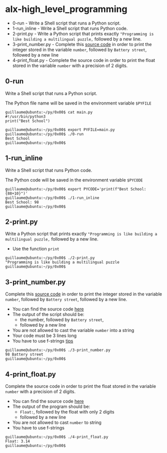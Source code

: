 # alx-high_level_programming
* 0-run - Write a Shell script that runs a Python script.
* 1-run_inline - Write a Shell script that runs Python code.
* 2-print.py - Write a Python script that prints exactly `"Programming is like building a multilingual puzzle,` followed by a new line.
* 3-print_number.py - Complete this [source code](https://github.com/holbertonschool/0x00.py/blob/master/3-print_number.py) in order to print the integer stored in the variable `number`, followed by `Battery street`, followed by a new line
* 4-print_float.py - Complete the source code in order to print the float stored in the variable `number` with a precision of 2 digits.



## 0-run ##
Write a Shell script that runs a Python script.

The Python file name will be saved in the environment variable `$PYFILE`

~~~~
guillaume@ubuntu:~/py/0x00$ cat main.py 
#!/usr/bin/python3
print("Best School")

guillaume@ubuntu:~/py/0x00$ export PYFILE=main.py
guillaume@ubuntu:~/py/0x00$ ./0-run
Best School
guillaume@ubuntu:~/py/0x00$ 
~~~~


## 1-run_inline ##
Write a Shell script that runs Python code.

The Python code will be saved in the environment variable `$PYCODE`

~~~~
guillaume@ubuntu:~/py/0x00$ export PYCODE='print(f"Best School: {88+10}")'
guillaume@ubuntu:~/py/0x00$ ./1-run_inline 
Best School: 98
guillaume@ubuntu:~/py/0x00$ 
~~~~


## 2-print.py ##
Write a Python script that prints exactly `"Programming is like building a multilingual puzzle,` followed by a new line.

* Use the function `print`

~~~~
guillaume@ubuntu:~/py/0x00$ ./2-print.py 
"Programming is like building a multilingual puzzle
guillaume@ubuntu:~/py/0x00$
~~~~


## 3-print_number.py
Complete this [source code](https://github.com/holbertonschool/0x00.py/blob/master/3-print_number.py) in order to print the integer stored in the variable `number`, followed by `Battery street`, followed by a new line.

* You can find the source code [here](https://github.com/holbertonschool/0x00.py/blob/master/3-print_number.py)
* The output of the script should be:
	* the number, followed by `Battery street`,
	* followed by a new line
* You are not allowed to cast the variable `number` into a string
* Your code must be 3 lines long
* You have to use f-strings [tips](https://realpython.com/python-f-strings/)

~~~~
guillaume@ubuntu:~/py/0x00$ ./3-print_number.py
98 Battery street
guillaume@ubuntu:~/py/0x00$ 
~~~~


## 4-print_float.py ##
Complete the source code in order to print the float stored in the variable `number` with a precision of 2 digits.

* You can find the source code [here](https://github.com/holbertonschool/0x00.py/blob/master/4-print_float.py)
* The output of the program should be:
	* `Float:`, followed by the float with only 2 digits
	* followed by a new line
* You are not allowed to cast `number` to string
* You have to use f-strings

~~~~
guillaume@ubuntu:~/py/0x00$ ./4-print_float.py
Float: 3.14
guillaume@ubuntu:~/py/0x00$ 
~~~~
